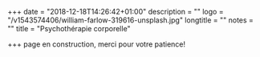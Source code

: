 +++
date = "2018-12-18T14:26:42+01:00"
description = ""
logo = "/v1543574406/william-farlow-319616-unsplash.jpg"
longtitle = ""
notes = ""
title = "Psychothérapie corporelle"

+++
page en construction, merci pour votre patience!